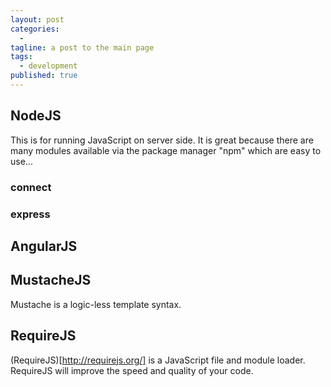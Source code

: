 ```yaml
---
layout: post
categories: 
  -
tagline: a post to the main page
tags:
  - development
published: true
---
```


## NodeJS
This is for running JavaScript on server side. It is great because there are many modules available via the package
manager "npm" which are easy to use...

### connect
### express

## AngularJS

## MustacheJS
Mustache is a logic-less template syntax.

## RequireJS
(RequireJS)[http://requirejs.org/] is a JavaScript file and module loader. RequireJS will improve the speed and quality of your code.

